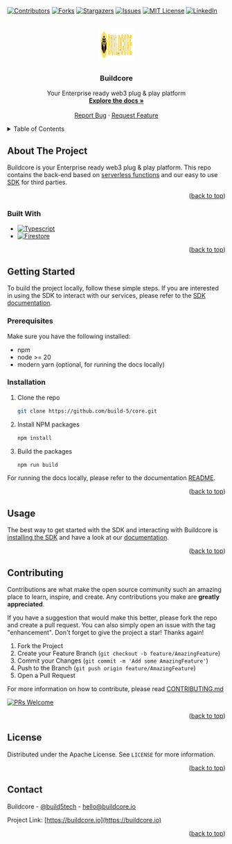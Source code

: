 <!-- Improved compatibility of back to top link: See: https://github.com/othneildrew/Best-README-Template/pull/73 -->

<a name="readme-top"></a>

<!--
*** Thanks for checking out the Best-README-Template. If you have a suggestion
*** that would make this better, please fork the repo and create a pull request
*** or simply open an issue with the tag "enhancement".
*** Don't forget to give the project a star!
*** Thanks again! Now go create something AMAZING! :D
-->

<!-- PROJECT SHIELDS -->
<!--
*** I'm using markdown "reference style" links for readability.
*** Reference links are enclosed in brackets [ ] instead of parentheses ( ).
*** See the bottom of this document for the declaration of the reference variables
*** for contributors-url, forks-url, etc. This is an optional, concise syntax you may use.
*** https://www.markdownguide.org/basic-syntax/#reference-style-links
-->

[![Contributors][contributors-shield]][contributors-url]
[![Forks][forks-shield]][forks-url]
[![Stargazers][stars-shield]][stars-url]
[![Issues][issues-shield]][issues-url]
[![MIT License][license-shield]][license-url]
[![LinkedIn][linkedin-shield]][linkedin-url]

<!-- PROJECT LOGO -->
<br />
<div align="center">
  <a href="https://github.com/build-5/core">
    <img src="docs/static/img/buildcore_logo.png" alt="BUILD.5 logo" width="80" height="80">
  </a>

<h3 align="center">Buildcore</h3>

  <p align="center">
    Your Enterprise ready web3 plug & play platform
    <br />
    <a href="https://developer.buildcore.io/"><strong>Explore the docs »</strong></a>
    <br />
    <br />
    <a href="https://github.com/build-5/core/issues/new?template=bug_report.md">Report Bug</a>
    ·
    <a href="https://github.com/build-5/core/issues/new?template=feature_request.md">Request Feature</a>
  </p>
</div>

<!-- TABLE OF CONTENTS -->
<details>
  <summary>Table of Contents</summary>
  <ol>
    <li>
      <a href="#about-the-project">About The Project</a>
      <ul>
        <li><a href="#built-with">Built With</a></li>
      </ul>
    </li>
    <li>
      <a href="#getting-started">Getting Started</a>
      <ul>
        <li><a href="#prerequisites">Prerequisites</a></li>
        <li><a href="#installation">Installation</a></li>
      </ul>
    </li>
    <li><a href="#usage">Usage</a></li>
    <li><a href="#contributing">Contributing</a></li>
    <li><a href="#license">License</a></li>
    <li><a href="#contact">Contact</a></li>
  </ol>
</details>

<!-- ABOUT THE PROJECT -->

## About The Project

Buildcore is your Enterprise ready web3 plug & play platform. This repo contains the back-end based on [serverless functions](./packages/functions/) and our easy to use [SDK](./packages/sdk/) for third parties.

<p align="right">(<a href="#readme-top">back to top</a>)</p>

### Built With

- [![Typescript][Typescript]][Typescript-url]
- [![Firestore][Firestore]][Firestore-url]

<p align="right">(<a href="#readme-top">back to top</a>)</p>

<!-- GETTING STARTED -->

## Getting Started

To build the project locally, follow these simple steps. If you are interested in using the SDK to interact with our services, please refer to the [SDK documentation](https://developer.buildcore.io/).

### Prerequisites

Make sure you have the following installed:

- npm
- node >= 20
- modern yarn (optional, for running the docs locally)

### Installation

1. Clone the repo
   ```sh
   git clone https://github.com/build-5/core.git
   ```
2. Install NPM packages
   ```sh
   npm install
   ```
3. Build the packages
   ```sh
   npm run build
   ```

For running the docs locally, please refer to the documentation [README](./docs/README.md).

<p align="right">(<a href="#readme-top">back to top</a>)</p>

<!-- USAGE EXAMPLES -->

## Usage

The best way to get started with the SDK and interacting with Buildcore is [installing the SDK](https://www.npmjs.com/package/@build-5/sdk) and have a look at our [documentation](https://developer.buildcore.io).

<p align="right">(<a href="#readme-top">back to top</a>)</p>

<!-- CONTRIBUTING -->

## Contributing

Contributions are what make the open source community such an amazing place to learn, inspire, and create. Any contributions you make are **greatly appreciated**.

If you have a suggestion that would make this better, please fork the repo and create a pull request. You can also simply open an issue with the tag "enhancement".
Don't forget to give the project a star! Thanks again!

1. Fork the Project
2. Create your Feature Branch (`git checkout -b feature/AmazingFeature`)
3. Commit your Changes (`git commit -m 'Add some AmazingFeature'`)
4. Push to the Branch (`git push origin feature/AmazingFeature`)
5. Open a Pull Request

For more information on how to contribute, please read [CONTRIBUTING.md](./CONTRIBUTING.md)

[![PRs Welcome](https://img.shields.io/badge/PRs-welcome-brightgreen.svg?style=flat-square)](https://github.com/build-5/core/pulls)

<p align="right">(<a href="#readme-top">back to top</a>)</p>

<!-- LICENSE -->

## License

Distributed under the Apache License. See `LICENSE` for more information.

<p align="right">(<a href="#readme-top">back to top</a>)</p>

<!-- CONTACT -->

## Contact

Buildcore - [@build5tech](https://twitter.com/build5tech) - hello@buildcore.io

Project Link: [https://buildcore.io](https://buildcore.io)

<p align="right">(<a href="#readme-top">back to top</a>)</p>

<!-- MARKDOWN LINKS & IMAGES -->
<!-- https://www.markdownguide.org/basic-syntax/#reference-style-links -->

[contributors-shield]: https://img.shields.io/github/contributors/build-5/core.svg?style=for-the-badge
[contributors-url]: https://github.com/build-5/core/graphs/contributors
[forks-shield]: https://img.shields.io/github/forks/build-5/core.svg?style=for-the-badge
[forks-url]: https://github.com/build-5/core/network/members
[stars-shield]: https://img.shields.io/github/stars/build-5/core.svg?style=for-the-badge
[stars-url]: https://github.com/build-5/core/stargazers
[issues-shield]: https://img.shields.io/github/issues/build-5/core.svg?style=for-the-badge
[issues-url]: https://github.com/build-5/core/issues
[license-shield]: https://img.shields.io/github/license/build-5/core.svg?style=for-the-badge
[license-url]: https://github.com/build-5/core/blob/master/LICENSE
[linkedin-shield]: https://img.shields.io/badge/-LinkedIn-black.svg?style=for-the-badge&logo=linkedin&colorB=555
[linkedin-url]: https://linkedin.com/company/build5/
[Typescript]: https://img.shields.io/badge/TypeScript-007ACC?style=for-the-badge&logo=typescript&logoColor=white
[Typescript-url]: https://www.typescriptlang.org/
[Firestore]: https://img.shields.io/badge/Firebase-FFCA28?style=for-the-badge&logo=firebase&logoColor=black
[Firestore-url]: https://firebase.google.com/
